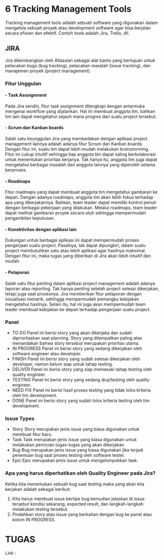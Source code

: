 # 6 Tracking Management Tools
Tracking management tools adalah sebuah software yang digunakan dalam mengelola sebuah proyek atau development software agar bisa berjalan secara efisien dan efektif. Contoh tools adalah Jira, Trello, dll.

## JIRA
Jira dikembangkan oleh Atlassian sebagai alat bantu yang bertujuan untuk pelacakan bugs (bug tracking), pelacakan masalah (issue tracking), dan manajemen proyek (project management).
### Fitur Unggulan
#### - Task Asssignment
Pada Jira sendiri, fitur task assignment dilengkapi dengan antarmuka mengenai workflow yang dijalankan. Hal ini membuat anggota tim, bahkan tim lain dapat mengetahui sejauh mana progres dari suatu project tersebut. 
#### - Scrum dan Kanban boards
Salah satu keunggulan Jira yang membedakan dengan aplikasi project management lainnya adalah adanya fitur Scrum dan Kanban boards. Dengan fitur ini, suatu tim dapat lebih mudah melakukan brainstorming. Fitur ini cukup intuitif sehingga tiap anggota tim dapat saling berkolaborasi untuk menentukan prioritas kerjanya. Tak hanya itu, anggota tim juga dapat mengetahui berbagai masalah dari anggota lainnya yang diperoleh selama berproses. 
#### - Roadmaps
Fitur roadmaps yang dapat membuat anggota tim mengetahui gambaran ke depan. Dengan adanya roadmaps, anggota tim akan lebih fokus terhadap apa yang dikerjakannya. Bahkan, team leader dapat memiliki kontrol penuh dengan berbagai pekerjaan yang dilakukan. Melalui roadmaps, team leader dapat melihat gambaran proyek secara utuh sehingga mempermudah pengambilan keputusan. 
#### - Konektivitas dengan aplikasi lain
Dukungan untuk berbagai aplikasi ini dapat mempermudah proses pengerjaan suatu project. Pasalnya, tak dapat dipungkiri, dalam suatu project membutuhkan satu atau lebih aplikasi agar hasilnya maksimal. Dengan fitur ini, maka tugas yang diberikan di Jira akan lebih intuitif dan mudah.
#### - Pelaporan
Salah satu fitur penting dalam aplikasi project management adalah adanya laporan atau reporting. Tak hanya penting setelah project selesai dikerjakan, tetapi juga saat prosesnya. Jira memberikan fitur pelaporan dengan visualisasi menarik, sehingga mempermudah pemangku kebijakan mengetahui hasilnya. Selain itu, hal ini juga akan mempermudah team leader membuat kebijakan ke depan terhadap pengerjaan suatu project.

### Panel
- TO DO
Panel ini berisi story yang akan dikerjaka dan sudah diprioritaskan saat planning. Story yang ditempatkan paling atas menandakan bahwa story tersebut merupakan prioritas utama.
- IN PROGRESS
Panel ini berisi story yang sedang dikerjakan oleh software engineer atau developer.
- FINISH
Panel ini berisi story yang sudah selesai dikerjakan oleh developer, namun belum siap untuk tahap testing.
- DELIVER
Panel ini berisi story yang siap memasuki tahap testing oleh quality engineer.
- TESTING
Panel ini berisi story yang sedang diuji/testing oleh quality engineer.
- NEED FIX
Panel ini berisi hasil proses testing yang tidak lolos kriteria oleh tim development.
- DONE
Panel ini berisi story yang sudah lolos kriteria testing oleh tim development.

### Issue Types
- Story
Story merupakan jenis issue yang biasa digunakan untuk membuat fitur baru.
- Task
Task merupakan jenis issue yang biasa digunakan untuk melakukan perincian tugas-tugas yang akan dikerjakan.
- Bug
Bug merupakan jenis issue yang biasa digunakan jika terjadi penemuan bug saat proses testing oleh software tester.
- Epic
Epic merupakan jenis issue untuk mengelompokkan task.

### Apa yang harus diperhatikan oleh Quality Engineer pada Jira?
Ketika kita menemukan sebuah bug saat testing maka yang akan kita kerjakan adalah sebagai berikut:
1. Kita harus membuat issue bertipe bug kemudian jelaskan di issue tersebut kondisi sekarang, expected result, dan langkah-langkah melakukan testing tersebut.
2. Pindahkan story atau issue yang berkaitan dengan bug ke panel atau kolom IN PROGRESS.

# TUGAS
Link :
